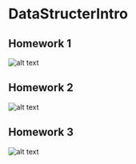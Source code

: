 # DataStructerIntro

## Homework 1
![alt text](https://i.hizliresim.com/bxrn3cn.png)

## Homework 2
![alt text](https://i.hizliresim.com/2fjplyz.png)

## Homework 3
![alt text](https://i.hizliresim.com/6cu29q0.png)


